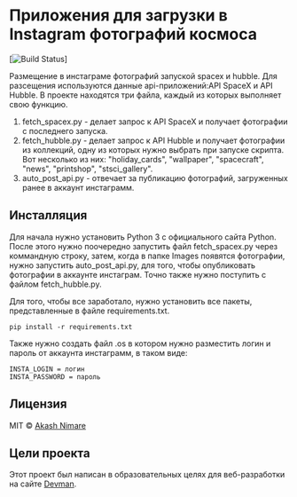 # Приложения для загрузки в Instagram фотографий космоса
[![Build Status](http://imgsrc.hubblesite.org/hvi/uploads/image_file/image_attachment/29433/2560x1024_wallpaper.jpg)]

Размещение в инстаграме фотографий запуской spacex и hubble. Для разсещения используются данные api-приложений:API SpaceX и API Hubble.
В проекте находятся три файла, каждый из которых выполняет свою функцию. 
1) fetch_spacex.py  - делает запрос к API SpaceX и получает фотографии с последнего запуска.
2) fetch_hubble.py - делает запрос к API Hubble и получает фотографии из коллекций, одну из которых нужно выбрать при запуске скрипта. Вот несколько из них: "holiday_cards", "wallpaper", "spacecraft", "news", "printshop", "stsci_gallery". 
3) auto_post_api.py - отвечает за публикацию фотографий, загруженных ранее в аккаунт инстаграмм. 

## Инсталляция
Для начала нужно установить Python 3 с официального сайта Python. После этого нужно поочередно запустить файл fetch_spacex.py через коммандную строку, затем, когда в папке Images появятся фотографии, нужно запустить auto_post_api.py, для того, чтобы опубликовать фотографии в аккаунте инстаграм. Точно также нужно поступить с файлом fetch_hubble.py.

Для того, чтобы все заработало, нужно установить все пакеты, представленные в файле requirements.txt.
```
pip install -r requirements.txt
```
Также нужно создать файл .os в котором нужно разместить логин и пароль от аккаунта инстаграмм, в таком виде: 
```
INSTA_LOGIN = логин
INSTA_PASSWORD = пароль
```
## Лицензия
MIT  © [Akash Nimare](http://akashnimare.in)

## Цели проекта
Этот проект был написан в образовательных целях для веб-разработки на сайте [Devman](https://www.dvmn.org).
